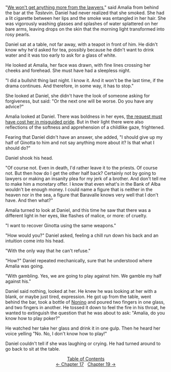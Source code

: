 <!-- Pages 131-132 -->
"[We won't get anything more from the lawyers](http://ofvioletsandlicorice.tumblr.com/post/129354078274/notes-questions-uncertainties#avvocati)," said Amalia from behind the bar at the *Tastevin*. Daniel had never realized that she smoked. She had a lit cigarette between her lips and the smoke was entangled in her hair. She was vigorously washing glasses and splashes of water splattered on her bare arms, leaving drops on the skin that the morning light transformed into rosy pearls.

Daniel sat at a table, not far away, with a teapot in front of him. He didn't know why he'd asked for tea, possibly because he didn't want to drink water and it was too early to ask for a glass of white.

He looked at Amalia, her face was drawn, with fine lines crossing her cheeks and forehead. She must have had a sleepless night. 

"I did a bullshit thing last night. I know it. And it won't be the last time, if the drama continues. And therefore, in some way, it has to stop."

She looked at Daniel, she didn't have the look of someone asking for forgiveness, but said: "Or the next one will be worse. Do you have any advice?"

Amalia looked at Daniel. There was boldness in her eyes, [the request must have cost her in misguided pride](http://ofvioletsandlicorice.tumblr.com/post/129354078274/notes-questions-uncertainties#malinteso). But in their light there were also reflections of the softness and apprehension of a childlike gaze, frightened.

Fearing that Daniel didn't have an answer, she added, "I should give up my half of Ginotta to him and not say anything more about it? Is that what I should do?"
<!-- Page 132 -->

Daniel shook his head.

"Of course not. Even in death, I'd rather leave it to the priests. Of course not. But then how do I get the other half back? Certainly not by going to lawyers or making an insanity plea for my jerk of a brother. And don't tell me to make him a monetary offer. I know that even what's in the Bank of Alba wouldn't be enough money. I could name a figure that is neither in the heaven nor in the sea, a figure that Baravalle knows very well that I don't have. And then what?"

Amalia turned to look at Daniel, and this time he saw that there was a different light in her eyes, like flashes of malice, or more: of cruelty.

"I want to recover Ginotta using the same weapons."

"How would you?" Daniel asked, feeling a chill run down his back and an intuition come into his head.

"With the only way that he can't refuse."

"How?" Daniel repeated mechanically, sure that he understood where Amalia was going.

"With gambling. Yes, we are going to play against him. We gamble my half against his."

Daniel said nothing, looked at her. He knew he was looking at her with a blank, or maybe just tired, expression. He got up from the table, went behind the bar, took a bottle of [Nonino](http://ofvioletsandlicorice.tumblr.com/post/129354078274/notes-questions-uncertainties#nonino) and poured two fingers in one glass, and two fingers in another. He tossed it down to feel the fire in his throat, he wanted to extinguish the question that he was about to ask: "Amalia, do you know how to play poker?"

He watched her take her glass and drink it in one gulp. Then he heard her voice yelling "No. No, I don't know how to play!"

Daniel couldn't tell if she was laughing or crying. He had turned around to go back to sit at the table.
<div style="text-align: center">
<a href="http://ofvioletsandlicorice.tumblr.com/post/129355307919/of-violets-and-licorice-table-of-contents">Table of Contents</a><br/>
<a href="http://ofvioletsandlicorice.tumblr.com/post/130908197564/of-violets-and-licorice-chapter-17">&larr;&nbsp;Chapter 17</a>&nbsp;&nbsp;
<a href="http://ofvioletsandlicorice.tumblr.com/post/130908239619/of-violets-and-licorice-chapter-19">Chapter 19&nbsp;&rarr;</a>
</div>
